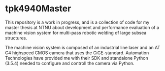 # tpk4940Master
This repository is a work in progress, and is a collection of code for my master thesis at NTNU about development and performance evaluation of a machine vision system for multi-pass robotic welding of large subsea structures.

The machine vision system is composed of an industrial line laser and an AT C4 highspeed CMOS camera that uses the GiGE-standard. Automation Technologies have provided me with their SDK and standalone Python (3.5.4) needed to configure and controll the camera via Python. 
